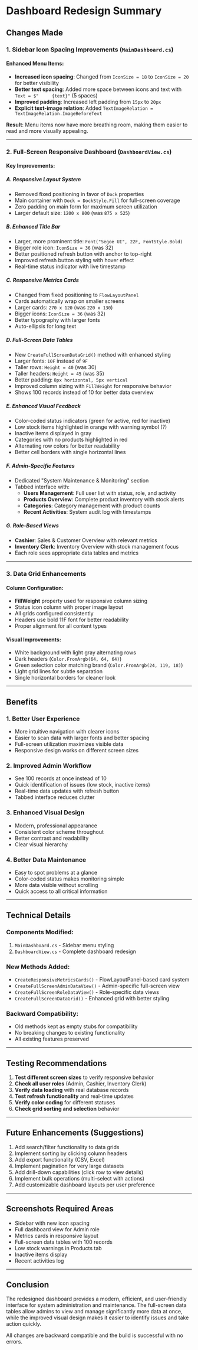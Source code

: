 # Dashboard Redesign Summary

## Changes Made

### 1. **Sidebar Icon Spacing Improvements** (`MainDashboard.cs`)

#### Enhanced Menu Items:
- **Increased icon spacing**: Changed from `IconSize = 18` to `IconSize = 20` for better visibility
- **Better text spacing**: Added more space between icons and text with `Text = $"     {text}"` (5 spaces)
- **Improved padding**: Increased left padding from `15px` to `20px`
- **Explicit text-image relation**: Added `TextImageRelation = TextImageRelation.ImageBeforeText`

**Result**: Menu items now have more breathing room, making them easier to read and more visually appealing.

---

### 2. **Full-Screen Responsive Dashboard** (`DashboardView.cs`)

#### Key Improvements:

##### A. **Responsive Layout System**
- Removed fixed positioning in favor of `Dock` properties
- Main container with `Dock = DockStyle.Fill` for full-screen coverage
- Zero padding on main form for maximum screen utilization
- Larger default size: `1200 x 800` (was `875 x 525`)

##### B. **Enhanced Title Bar**
- Larger, more prominent title: `Font("Segoe UI", 22F, FontStyle.Bold)`
- Bigger role icon: `IconSize = 36` (was 32)
- Better positioned refresh button with anchor to top-right
- Improved refresh button styling with hover effect
- Real-time status indicator with live timestamp

##### C. **Responsive Metrics Cards**
- Changed from fixed positioning to `FlowLayoutPanel`
- Cards automatically wrap on smaller screens
- Larger cards: `270 x 120` (was `220 x 130`)
- Bigger icons: `IconSize = 36` (was 32)
- Better typography with larger fonts
- Auto-ellipsis for long text

##### D. **Full-Screen Data Tables**
- New `CreateFullScreenDataGrid()` method with enhanced styling
- Larger fonts: `10F` instead of `9F`
- Taller rows: `Height = 40` (was 30)
- Taller headers: `Height = 45` (was 35)
- Better padding: `8px horizontal, 5px vertical`
- Improved column sizing with `FillWeight` for responsive behavior
- Shows 100 records instead of 10 for better data overview

##### E. **Enhanced Visual Feedback**
- Color-coded status indicators (green for active, red for inactive)
- Low stock items highlighted in orange with warning symbol (?)
- Inactive items displayed in gray
- Categories with no products highlighted in red
- Alternating row colors for better readability
- Better cell borders with single horizontal lines

##### F. **Admin-Specific Features**
- Dedicated "System Maintenance & Monitoring" section
- Tabbed interface with:
  - **Users Management**: Full user list with status, role, and activity
  - **Products Overview**: Complete product inventory with stock alerts
  - **Categories**: Category management with product counts
  - **Recent Activities**: System audit log with timestamps

##### G. **Role-Based Views**
- **Cashier**: Sales & Customer Overview with relevant metrics
- **Inventory Clerk**: Inventory Overview with stock management focus
- Each role sees appropriate data tables and metrics

---

### 3. **Data Grid Enhancements**

#### Column Configuration:
- **FillWeight** property used for responsive column sizing
- Status icon column with proper image layout
- All grids configured consistently
- Headers use bold 11F font for better readability
- Proper alignment for all content types

#### Visual Improvements:
- White background with light gray alternating rows
- Dark headers (`Color.FromArgb(64, 64, 64)`)
- Green selection color matching brand (`Color.FromArgb(24, 119, 18)`)
- Light grid lines for subtle separation
- Single horizontal borders for cleaner look

---

## Benefits

### 1. **Better User Experience**
- More intuitive navigation with clearer icons
- Easier to scan data with larger fonts and better spacing
- Full-screen utilization maximizes visible data
- Responsive design works on different screen sizes

### 2. **Improved Admin Workflow**
- See 100 records at once instead of 10
- Quick identification of issues (low stock, inactive items)
- Real-time data updates with refresh button
- Tabbed interface reduces clutter

### 3. **Enhanced Visual Design**
- Modern, professional appearance
- Consistent color scheme throughout
- Better contrast and readability
- Clear visual hierarchy

### 4. **Better Data Maintenance**
- Easy to spot problems at a glance
- Color-coded status makes monitoring simple
- More data visible without scrolling
- Quick access to all critical information

---

## Technical Details

### Components Modified:
1. `MainDashboard.cs` - Sidebar menu styling
2. `DashboardView.cs` - Complete dashboard redesign

### New Methods Added:
- `CreateResponsiveMetricsCards()` - FlowLayoutPanel-based card system
- `CreateFullScreenAdminDataView()` - Admin-specific full-screen view
- `CreateFullScreenRoleDataView()` - Role-specific data views
- `CreateFullScreenDataGrid()` - Enhanced grid with better styling

### Backward Compatibility:
- Old methods kept as empty stubs for compatibility
- No breaking changes to existing functionality
- All existing features preserved

---

## Testing Recommendations

1. **Test different screen sizes** to verify responsive behavior
2. **Check all user roles** (Admin, Cashier, Inventory Clerk)
3. **Verify data loading** with real database records
4. **Test refresh functionality** and real-time updates
5. **Verify color coding** for different statuses
6. **Check grid sorting and selection** behavior

---

## Future Enhancements (Suggestions)

1. Add search/filter functionality to data grids
2. Implement sorting by clicking column headers
3. Add export functionality (CSV, Excel)
4. Implement pagination for very large datasets
5. Add drill-down capabilities (click row to view details)
6. Implement bulk operations (multi-select with actions)
7. Add customizable dashboard layouts per user preference

---

## Screenshots Required Areas

- Sidebar with new icon spacing
- Full dashboard view for Admin role
- Metrics cards in responsive layout
- Full-screen data tables with 100 records
- Low stock warnings in Products tab
- Inactive items display
- Recent activities log

---

## Conclusion

The redesigned dashboard provides a modern, efficient, and user-friendly interface for system administration and maintenance. The full-screen data tables allow admins to view and manage significantly more data at once, while the improved visual design makes it easier to identify issues and take action quickly.

All changes are backward compatible and the build is successful with no errors.
